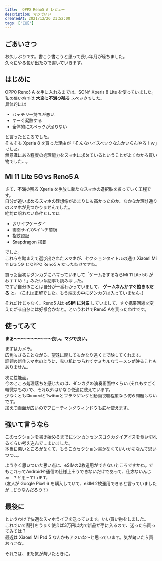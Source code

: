 ```yaml
---
title:  OPPO Reno5 A レビュー
description: マジでいい
createdAt: 2021/12/26 21:52:00
tags: ['日記']
---
```


## ごあいさつ

お久しぶりです。書こう書こうと思って長い年月が経ちました。  
久々にやる気が出たので書いていきます。

## はじめに

OPPO Reno5 A を手に入れるまでは、SONY Xperia 8 Lite を使っていました。私の使い方では **大変に不満の残る** スペックでした。  
具体的には

- バッテリー持ちが悪い
- すーぐ発熱する
- 全体的にスペックが足りない

と言ったところでした。  
そもそも Xperia 8 を買った理由が「そんなハイスペックなんかいらんやろ！ｗ」でした。  
無意識にある程度の処理能力をスマホに求めているということがよくわかる買い物でした…。

## Mi 11 Lite 5G vs Reno5 A

さて、不満の残る Xperia を手放し新たなスマホの選択肢を絞っていく工程です。  
自分が追い求めるスマホの理想像があまりにも高かったのか、なかなか理想通りのスマホが見つかりませんでした。  
絶対に譲れない条件としては

- おサイフケータイ
- 画面サイズ6インチ前後
- 指紋認証
- Snapdragon 搭載

でした。  
これらを踏まえて選び出されたスマホが、セクションタイトルの通り Xiaomi Mi 11 Lite 5G と OPPO Reno5 A だったわけですわ。

買った当初はダンカグにハマっていまして「ゲームをするならMi 11 Lite 5G がおすすめ！」みたいな記事も読みました。  
ですが自分のことは自分が一番わかっていまして、 **ゲームなんかすぐ飽きるだろ** と。
(これは正解でした。もう端末の中にダンカグは入っていません。)

それだけじゃなく、Reno5 Aは **eSIM に対応** していまして、すぐ携帯回線を変えたがる自分には好都合かなと。というわけでReno5 Aを買ったわけです。

## 使ってみて

**まぁ〜〜〜〜〜〜〜〜〜良い。マジで良い。**

まずはカメラ。  
広角もさることながら、望遠に関してもかなり遠くまで映してくれます。  
話題の新作スマホのように、赤い机につられてケミカルなラーメンが映ることもありません。

次に性能面。  
今のところ処理落ちを感じたのは、ダンカグの演奏画面中くらい (それもすごく軽微なもの) で、それ以外はかなり快適に使えています。  
少なくともDiscordとTwitterとブラウジングと動画視聴程度なら何の問題もないです。  
加えて画面が広いのでフローティングウィンドウも広々使えます。

## 強いて言うなら

このセクションを書き始めるまでにシンカンセンスゴクカタイアイスを食い切れるくらい考え込んでしまいました。  
本当に悪いところがなくて、もうこのセクション書かなくていいかななんて思いつつ…。

ようやく思いついた悪い点は、eSIMの2枚運用ができないところですかね。でもこれってAndroidや通信の仕様上そうできないだけであって、仕方ないんじゃ…？と思っています。  
(友人が Google Pixel 6 を購入していて、eSIM 2枚運用できると言っていましたが…どうなんだろう？)

## 最後に

というわけで快適なスマホライフを送っています。いい買い物をしました。  
これでいて割引をうまく使えば3万円以内で新品が手に入るので、迷ったら買ってみては？  
最近は Xiaomi Mi Pad 5 なんかもアツいな〜と思っています。気が向いたら買おうかな。

それでは、また気が向いたときに。
